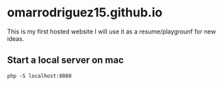 omarrodriguez15.github.io
=========================
This is my first hosted website I will use it as a resume/playgrounf for new ideas.

## Start a local server on mac

```
php -S localhost:8080
```

